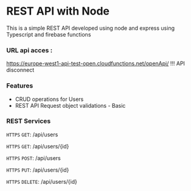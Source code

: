 # REST API with Node 

This is a simple REST API developed using node and express using Typescript and firebase functions

### URL api acces : 

https://europe-west1-api-test-open.cloudfunctions.net/openApi/  !!! API disconnect

### Features

- CRUD operations for Users
- REST API Request object validations - Basic


### REST Services 

```HTTPS``` ```GET```: /api/users

```HTTPS``` ```GET```: /api/users/{id}

```HTTPS``` ```POST```: /api/users

```HTTPS``` ```PUT```: /api/users/{id}

```HTTPS``` ```DELETE```: /api/users/{id}
